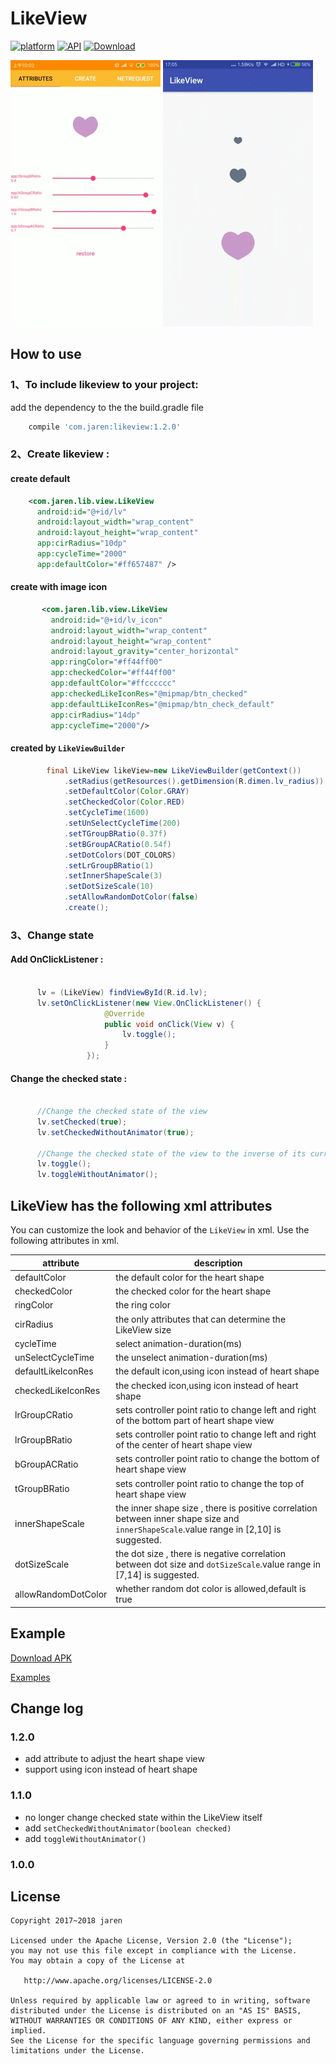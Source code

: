 
 # LikeView

[![platform](https://img.shields.io/badge/platform-Android-yellow.svg)](https://www.android.com)
[![API](https://img.shields.io/badge/API-14%2B-brightgreen.svg?style=flat)](https://android-arsenal.com/api?level=14)
[![Download](https://api.bintray.com/packages/qkxyjren/maven/likeview/images/download.svg) ](https://bintray.com/qkxyjren/maven/likeview/_latestVersion)    

![preview 1.2.0](resource/screenshot120.gif)
![preview 1.0.0](resource/screenshot.gif)

## How to use

### 1、To include likeview to your project:

add the dependency to the the  build.gradle file

```gradle
    compile 'com.jaren:likeview:1.2.0'
```
### 2、Create likeview :

#### create default
  ```xml
      <com.jaren.lib.view.LikeView
        android:id="@+id/lv"
        android:layout_width="wrap_content"
        android:layout_height="wrap_content"
        app:cirRadius="10dp"
        app:cycleTime="2000"
        app:defaultColor="#ff657487" />
``` 
#### create with image icon
```xml
       <com.jaren.lib.view.LikeView
         android:id="@+id/lv_icon"
         android:layout_width="wrap_content"
         android:layout_height="wrap_content"
         android:layout_gravity="center_horizontal"
         app:ringColor="#ff44ff00"
         app:checkedColor="#ff44ff00"
         app:defaultColor="#ffcccccc"
         app:checkedLikeIconRes="@mipmap/btn_checked"
         app:defaultLikeIconRes="@mipmap/btn_check_default"
         app:cirRadius="14dp"
         app:cycleTime="2000"/>
```
#### created by `LikeViewBuilder`
```java
        final LikeView likeView=new LikeViewBuilder(getContext())
            .setRadius(getResources().getDimension(R.dimen.lv_radius))
            .setDefaultColor(Color.GRAY)
            .setCheckedColor(Color.RED)
            .setCycleTime(1600)
            .setUnSelectCycleTime(200)
            .setTGroupBRatio(0.37f)
            .setBGroupACRatio(0.54f)
            .setDotColors(DOT_COLORS)
            .setLrGroupBRatio(1)
            .setInnerShapeScale(3)
            .setDotSizeScale(10)
            .setAllowRandomDotColor(false)
            .create();

```

### 3、Change state
#### Add OnClickListener :

  ```java

        lv = (LikeView) findViewById(R.id.lv);
        lv.setOnClickListener(new View.OnClickListener() {
                       @Override
                       public void onClick(View v) {
                           lv.toggle();
                       }
                   });
```
#### Change the checked state :

  ```java

        //Change the checked state of the view
        lv.setChecked(true);
        lv.setCheckedWithoutAnimator(true);

        //Change the checked state of the view to the inverse of its current state
        lv.toggle();
        lv.toggleWithoutAnimator();
```
## LikeView has the following xml attributes

You can customize the look and behavior of the `LikeView` in xml. Use the following attributes in xml.

| attribute | description |
| --------------- | --------------------- |
|defaultColor|the default color for the heart shape|
|checkedColor|the checked color for the heart shape|
|ringColor|the ring color|
|cirRadius|the only attributes that can determine the LikeView size|
|cycleTime|select animation-duration(ms)|
|unSelectCycleTime|the unselect animation-duration(ms)|
|defaultLikeIconRes|the default icon,using icon instead of heart shape|
|checkedLikeIconRes|the checked icon,using icon instead of heart shape|
|lrGroupCRatio|sets controller point ratio to change left and right of the bottom part of heart shape view|
|lrGroupBRatio|sets controller point ratio to change left and right of the center of heart shape view|
|bGroupACRatio|sets controller point ratio to change the bottom of heart shape view|
|tGroupBRatio|sets controller point ratio to change the top of heart shape view|
|innerShapeScale|the inner shape size , there is  positive correlation between  inner shape size and `innerShapeScale`.value range in [2,10] is suggested.|
|dotSizeScale|the dot size , there is  negative correlation between dot size and `dotSizeScale`.value range in [7,14] is suggested. |
|allowRandomDotColor|whether random dot color is allowed,default is true|



## Example

[Download APK](resource/likeview_release.apk)   

[Examples](https://github.com/qkxyjren/LikeView/tree/master/app/src/main/java/com/jaren/likeview)

## Change log

### 1.2.0
- add attribute to adjust the heart shape view
- support using icon instead of heart shape

### 1.1.0
- no longer change checked state within the LikeView itself
- add `setCheckedWithoutAnimator(boolean checked)`
- add `toggleWithoutAnimator()`

### 1.0.0

License
----------

    Copyright 2017~2018 jaren

    Licensed under the Apache License, Version 2.0 (the "License");
    you may not use this file except in compliance with the License.
    You may obtain a copy of the License at

       http://www.apache.org/licenses/LICENSE-2.0

    Unless required by applicable law or agreed to in writing, software
    distributed under the License is distributed on an "AS IS" BASIS,
    WITHOUT WARRANTIES OR CONDITIONS OF ANY KIND, either express or implied.
    See the License for the specific language governing permissions and
    limitations under the License.